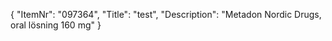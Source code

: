{
  "ItemNr": "097364",
  "Title": "test",
  "Description": "Metadon Nordic Drugs, oral lösning 160 mg"
}